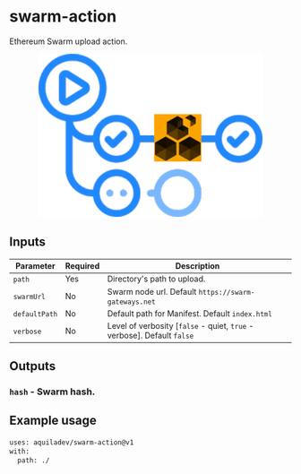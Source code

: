 # swarm-action
Ethereum Swarm upload action.

<p align="center">
  <img width="400" src="assets/swarm-action.png" alt="swarm action">
</p>

## Inputs
Parameter       |Required   |Description
---             |---        |---
`path`          |Yes        |Directory's path to upload.
`swarmUrl`      |No         |Swarm node url. Default `https://swarm-gateways.net`
`defaultPath`   |No         |Default path for Manifest. Default `index.html`
`verbose`       |No         |Level of verbosity [`false` - quiet, `true` - verbose]. Default `false`

## Outputs

### `hash` - Swarm hash.

## Example usage

```
uses: aquiladev/swarm-action@v1
with:
  path: ./
```